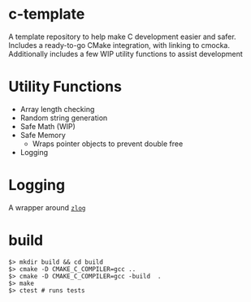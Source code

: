 # c-template

A template repository to help make C development easier and safer. Includes a ready-to-go CMake integration, with linking to cmocka. Additionally includes a few WIP utility functions to assist development

# Utility Functions

* Array length checking
* Random string generation
* Safe Math (WIP)
* Safe Memory
    * Wraps pointer objects to prevent double free 
* Logging

# Logging

A wrapper around [`zlog`](https://github.com/HardySimpson/zlog)

# build

```shell
$> mkdir build && cd build
$> cmake -D CMAKE_C_COMPILER=gcc ..
$> cmake -D CMAKE_C_COMPILER=gcc -build  .
$> make
$> ctest # runs tests
```